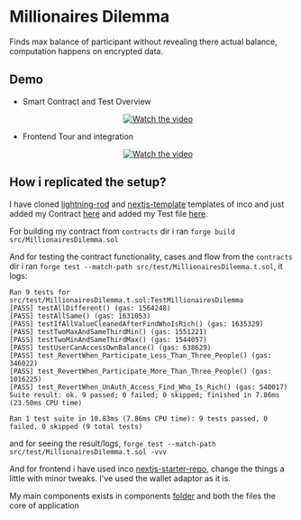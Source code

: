 # Millionaires Dilemma

Finds max balance of participant without revealing there actual balance, computation happens on encrypted data.

## Demo

- Smart Contract and Test Overview

  <p align="center">
    <a href="https://youtu.be/rRi7cJblBQU">
      <img src="https://img.youtube.com/vi/rRi7cJblBQU/hqdefault.jpg" alt="Watch the video" />
    </a>
  </p>

- Frontend Tour and integration

  <p align="center">
    <a href="https://www.youtube.com/watch?v=ksXiUM4aWlk">
      <img src="https://img.youtube.com/vi/ksXiUM4aWlk/hqdefault.jpg" alt="Watch the video" />
    </a>
  </p>

## How i replicated the setup?

I have cloned [lightning-rod](https://github.com/Inco-fhevm/lightning-rod) and [nextjs-template](https://github.com/Inco-fhevm/nextjs-template.git) templates of inco and just added my Contract [here](./contracts/src/MillionairesDilemma.sol) and added my Test file [here](./contracts/src/test/MillionairesDilemma.t.sol).

For building my contract from `contracts` dir i ran `forge build src/MillionairesDilemma.sol`

And for testing the contract functionality, cases and flow from the `contracts` dir i ran `forge test --match-path src/test/MillionairesDilemma.t.sol`, it logs:

```
Ran 9 tests for src/test/MillionairesDilemma.t.sol:TestMillionairesDilemma
[PASS] testAllDifferent() (gas: 1564248)
[PASS] testAllSame() (gas: 1631053)
[PASS] testIfAllValueCleanedAfterFindWhoIsRich() (gas: 1635329)
[PASS] testTwoMaxAndSameThirdMin() (gas: 1551221)
[PASS] testTwoMinAndSameThirdMax() (gas: 1544057)
[PASS] testUserCanAccessOwnBalance() (gas: 638629)
[PASS] test_RevertWhen_Participate_Less_Than_Three_People() (gas: 346022)
[PASS] test_RevertWhen_Participate_More_Than_Three_People() (gas: 1016225)
[PASS] test_RevertWhen_UnAuth_Access_Find_Who_Is_Rich() (gas: 540017)
Suite result: ok. 9 passed; 0 failed; 0 skipped; finished in 7.86ms (23.50ms CPU time)

Ran 1 test suite in 10.83ms (7.86ms CPU time): 9 tests passed, 0 failed, 0 skipped (9 total tests)
```

and for seeing the result/logs, `forge test --match-path src/test/MillionairesDilemma.t.sol -vvv`

And for frontend i have used inco [nextjs-starter-repo](https://github.com/Inco-fhevm/nextjs-template.git), change the things a little with minor tweaks. I've used the wallet adaptor as it is.

My main components exists in components [folder](./frontend/src/components/) and both the files the core of application
